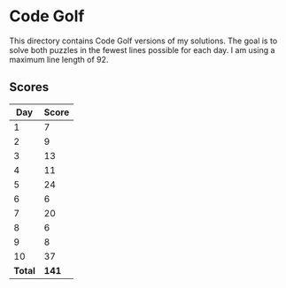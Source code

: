 # Code Golf

This directory contains Code Golf versions of my solutions. The goal is to solve both
puzzles in the fewest lines possible for each day. I am using a maximum line length of 92.

## Scores

| **Day** | **Score** |
| --- | ----- |
| 1 | 7 |
| 2 | 9 |
| 3 | 13 |
| 4 | 11 |
| 5 | 24 |
| 6 | 6 |
| 7 | 20 |
| 8 | 6 |
| 9 | 8 |
| 10 | 37 |
| **Total** | **141** |
